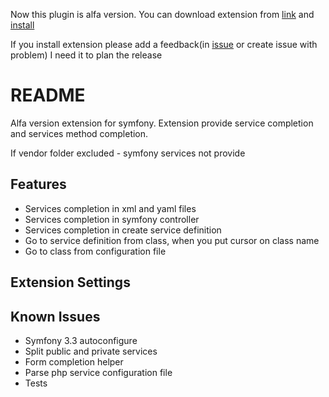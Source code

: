 
Now this plugin is alfa version. You can download extension from [link](https://github.com/shustrik/vscode-symfony-plugin/raw/master/vscode-symfony-client-0.1.2.vsix) and [install]( https://code.visualstudio.com/Docs/editor/extension-gallery#_install-from-a-vsix)

If you install extension please add a feedback(in [issue](https://github.com/shustrik/vscode-symfony-plugin/issues/2) or create issue with problem) I need it to plan the release

# README
Alfa version extension for symfony. Extension provide service completion and services method completion.

If vendor folder excluded - symfony services not provide

## Features
* Services completion in xml and yaml files
* Services completion in symfony controller
* Services completion in create service definition
* Go to service definition from class, when you put cursor on class name
* Go to class from configuration file

## Extension Settings

## Known Issues
* Symfony 3.3 autoconfigure
* Split public and private services
* Form completion helper
* Parse php service configuration file
* Tests
